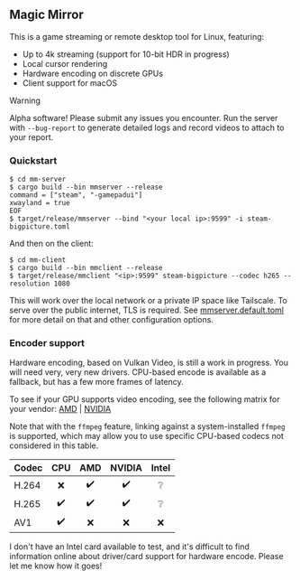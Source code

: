 
## Magic Mirror

This is a game streaming or remote desktop tool for Linux, featuring:

 - Up to 4k streaming (support for 10-bit HDR in progress)
 - Local cursor rendering
 - Hardware encoding on discrete GPUs
 - Client support for macOS

> [!WARNING]  
> Alpha software! Please submit any issues you encounter. Run the server with `--bug-report` to generate detailed logs and record videos to attach to your report.

### Quickstart

```shell
$ cd mm-server
$ cargo build --bin mmserver --release
command = ["steam", "-gamepadui"]
xwayland = true
EOF
$ target/release/mmserver --bind "<your local ip>:9599" -i steam-bigpicture.toml
```

And then on the client:

```shell
$ cd mm-client
$ cargo build --bin mmclient --release
$ target/release/mmclient "<ip>:9599" steam-bigpicture --codec h265 --resolution 1080
```

This will work over the local network or a private IP space like Tailscale. To serve over the public internet, TLS is required. See [mmserver.default.toml](mmserver.default.toml) for more detail on that and other configuration options.

### Encoder support

Hardware encoding, based on Vulkan Video, is still a work in progress. You will need very, very new drivers. CPU-based encode is available as a fallback, but has a few more frames of latency.

To see if your GPU supports video encoding, see the following matrix for your vendor: [AMD](https://en.wikipedia.org/wiki/Unified_Video_Decoder#Format_support) | [NVIDIA](https://developer.nvidia.com/video-encode-and-decode-gpu-support-matrix-new)

Note that with the `ffmpeg` feature, linking against a system-installed `ffmpeg` is supported, which may allow you to use specific CPU-based codecs not considered in this table.

| Codec | CPU | AMD | NVIDIA | Intel |
| ----- | :-: | :-: | :----: | :---: |
| H.264 |  ❌ |  ✔️  |   ✔️    |   ❔  |
| H.265 |  ✔️  |  ✔️  |   ✔️    |   ❔  |
|  AV1  |  ✔️  |  ❌ |   ❌   |   ❌  |

I don't have an Intel card available to test, and it's difficult to find information online about driver/card support for hardware encode. Please let me know how it goes!
